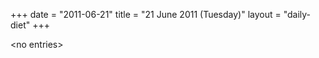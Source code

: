 +++
date = "2011-06-21"
title = "21 June 2011 (Tuesday)"
layout = "daily-diet"
+++

<p>&lt;no entries&gt;</p>